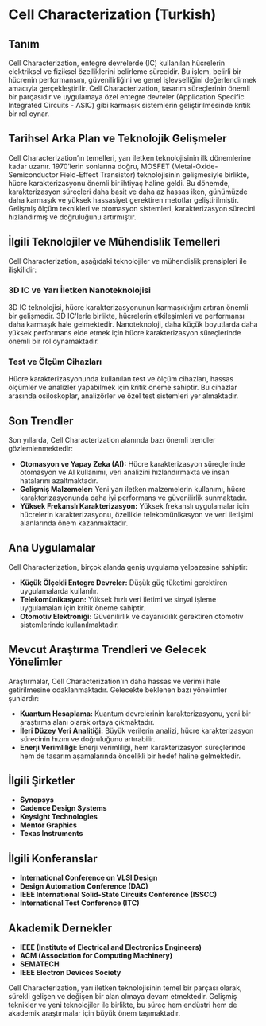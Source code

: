 # Cell Characterization (Turkish)

## Tanım
Cell Characterization, entegre devrelerde (IC) kullanılan hücrelerin elektriksel ve fiziksel özelliklerini belirleme sürecidir. Bu işlem, belirli bir hücrenin performansını, güvenilirliğini ve genel işlevselliğini değerlendirmek amacıyla gerçekleştirilir. Cell Characterization, tasarım süreçlerinin önemli bir parçasıdır ve uygulamaya özel entegre devreler (Application Specific Integrated Circuits - ASIC) gibi karmaşık sistemlerin geliştirilmesinde kritik bir rol oynar.

## Tarihsel Arka Plan ve Teknolojik Gelişmeler
Cell Characterization’ın temelleri, yarı iletken teknolojisinin ilk dönemlerine kadar uzanır. 1970’lerin sonlarına doğru, MOSFET (Metal-Oxide-Semiconductor Field-Effect Transistor) teknolojisinin gelişmesiyle birlikte, hücre karakterizasyonu önemli bir ihtiyaç haline geldi. Bu dönemde, karakterizasyon süreçleri daha basit ve daha az hassas iken, günümüzde daha karmaşık ve yüksek hassasiyet gerektiren metotlar geliştirilmiştir. Gelişmiş ölçüm teknikleri ve otomasyon sistemleri, karakterizasyon sürecini hızlandırmış ve doğruluğunu artırmıştır.

## İlgili Teknolojiler ve Mühendislik Temelleri
Cell Characterization, aşağıdaki teknolojiler ve mühendislik prensipleri ile ilişkilidir:

### 3D IC ve Yarı İletken Nanoteknolojisi
3D IC teknolojisi, hücre karakterizasyonunun karmaşıklığını artıran önemli bir gelişmedir. 3D IC'lerle birlikte, hücrelerin etkileşimleri ve performansı daha karmaşık hale gelmektedir. Nanoteknoloji, daha küçük boyutlarda daha yüksek performans elde etmek için hücre karakterizasyon süreçlerinde önemli bir rol oynamaktadır.

### Test ve Ölçüm Cihazları
Hücre karakterizasyonunda kullanılan test ve ölçüm cihazları, hassas ölçümler ve analizler yapabilmek için kritik öneme sahiptir. Bu cihazlar arasında osiloskoplar, analizörler ve özel test sistemleri yer almaktadır.

## Son Trendler
Son yıllarda, Cell Characterization alanında bazı önemli trendler gözlemlenmektedir:

- **Otomasyon ve Yapay Zeka (AI):** Hücre karakterizasyon süreçlerinde otomasyon ve AI kullanımı, veri analizini hızlandırmakta ve insan hatalarını azaltmaktadır.
- **Gelişmiş Malzemeler:** Yeni yarı iletken malzemelerin kullanımı, hücre karakterizasyonunda daha iyi performans ve güvenilirlik sunmaktadır.
- **Yüksek Frekanslı Karakterizasyon:** Yüksek frekanslı uygulamalar için hücrelerin karakterizasyonu, özellikle telekomünikasyon ve veri iletişimi alanlarında önem kazanmaktadır.

## Ana Uygulamalar
Cell Characterization, birçok alanda geniş uygulama yelpazesine sahiptir:

- **Küçük Ölçekli Entegre Devreler:** Düşük güç tüketimi gerektiren uygulamalarda kullanılır.
- **Telekomünikasyon:** Yüksek hızlı veri iletimi ve sinyal işleme uygulamaları için kritik öneme sahiptir.
- **Otomotiv Elektroniği:** Güvenilirlik ve dayanıklılık gerektiren otomotiv sistemlerinde kullanılmaktadır.

## Mevcut Araştırma Trendleri ve Gelecek Yönelimler
Araştırmalar, Cell Characterization'ın daha hassas ve verimli hale getirilmesine odaklanmaktadır. Gelecekte beklenen bazı yönelimler şunlardır:

- **Kuantum Hesaplama:** Kuantum devrelerinin karakterizasyonu, yeni bir araştırma alanı olarak ortaya çıkmaktadır.
- **İleri Düzey Veri Analitiği:** Büyük verilerin analizi, hücre karakterizasyon sürecinin hızını ve doğruluğunu artırabilir.
- **Enerji Verimliliği:** Enerji verimliliği, hem karakterizasyon süreçlerinde hem de tasarım aşamalarında öncelikli bir hedef haline gelmektedir.

## İlgili Şirketler
- **Synopsys**
- **Cadence Design Systems**
- **Keysight Technologies**
- **Mentor Graphics**
- **Texas Instruments**

## İlgili Konferanslar
- **International Conference on VLSI Design**
- **Design Automation Conference (DAC)**
- **IEEE International Solid-State Circuits Conference (ISSCC)**
- **International Test Conference (ITC)**

## Akademik Dernekler
- **IEEE (Institute of Electrical and Electronics Engineers)**
- **ACM (Association for Computing Machinery)**
- **SEMATECH**
- **IEEE Electron Devices Society**

Cell Characterization, yarı iletken teknolojisinin temel bir parçası olarak, sürekli gelişen ve değişen bir alan olmaya devam etmektedir. Gelişmiş teknikler ve yeni teknolojiler ile birlikte, bu süreç hem endüstri hem de akademik araştırmalar için büyük önem taşımaktadır.